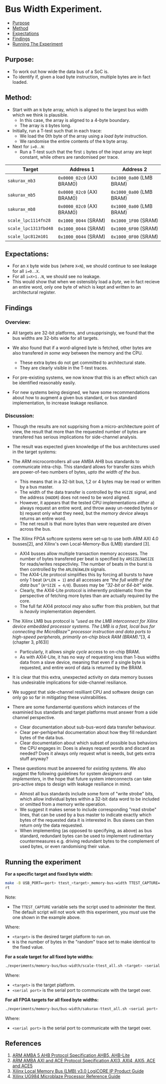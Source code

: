 
# Bus Width Experiment.

- [Purpose](#Purpose)
- [Method](#Method)
- [Expectations](#Expectations)
- [Findings](#Findings)
- [Running The Experiment](#Running-the-experiment)

## Purpose:

- To work out how wide the data bus of a SoC is.
- To identify if, given a load byte instruction, multiple bytes are in
  fact loaded.

## Method:

- Start with an `N` byte array, which is aligned to the largest bus width
  which we think is plausible.
  - In this case, the array is aligned to a 4-byte boundary.
  - The array is `8` bytes long.
- Initially, run a T-test such that in each trace:
  - We load the 0th byte of the array using a *load byte* instruction.
  - We randomise the entire contents of the `N` byte array.
- Next for `i=0..N`:
  - Run a T-test such that the first `i` bytes of the input array are
    kept constant, while others are randomised per trace.

Target  | Address 1     | Address 2
-------------------|-------------------------|----------------------
`sakurax_mb3`       | `0x0000_02c0` (AXI BRAM0) | `0x1000_0a00` (LMB BRAM)
`sakurax_mb5`       | `0x0000_02c0` (AXI BRAM0) | `0x1000_0a00` (LMB BRAM)
`sakurax_mb8`       | `0x0000_02c0` (AXI BRAM0) | `0x1000_0a00` (LMB BRAM)
`scale_lpc1114fn28` | `0x1000_0044` (SRAM) | `0x1000_1F00` (SRAM)
`scale_lpc1313fbd48`| `0x1000_0044` (SRAM) | `0x1000_6F00` (SRAM)
`scale_lpc812m101`  | `0x1000_0044` (SRAM) | `0x1000_0F00` (SRAM)

## Expectations:
- For an `X` byte wide bus (where `X<N`), we should continue to see leakage
  for all `i=0..X`.
- For all `i=X+1..N`, we should see no leakage.
- This would show that when we ostensibly load a *byte*, we in fact recieve
  an entire word, only one byte of which is kept and written to an
  architectural register.

## Findings

### Overview:

- All targets are 32-bit platforms, and unsupprisingly, we found that the
  bus widths are 32-bits wide for all targets.

- We also found that if a word-aligned byte is fetched, other bytes are
  also transfered *in some way* between the memory and the CPU.
  - These extra bytes do not get committed to architectural state.
  - They are clearly visible in the T-test traces.

- For pre-existing systems, we now know that this is an effect which
  can be identified reasonably easily.

- For new systems being designed, we have some recommendations about how
  to augment a given bus standard, or bus standard implementation, to
  increase leakage resiliance.

### Discussion:

- Though the results are not supprising from a micro-architecture point of
  view, the result that more than the requested number of bytes are
  transfered has serious implications for side-channel analysis.

- The result was expected given knowledge of the bus architectures used
  in the target systems:

- The ARM microcontrollers all use AMBA AHB bus standards to communicate
  intra-chip. This standard allows for transfer sizes which are
  power-of-two numbers of bytes, *upto the width of the bus*.
  - This means that in a 32-bit bus, 1,2 or 4 bytes may be read or written
    by a bus master.
  - The width of the data transfer is controlled by the `HSIZE` signal,
    and the address (`HADDR`) does not need to be word aligned.
  - However, it appears that the tested CPU implementations *either* 
    a) always request an entire word, and throw away un-needed bytes or
    b) request only what they need, but the *memory device* always
       returns an entire word.
  - The net result is that more bytes than were requested are driven
    across the bus.

- The Xilinx FPGA softcore systems were set-up to use both ARM AXI 4.0
  busses[2], and Xilinx's own Local-Memory-Bus (LMB) standard [3].
  - AXI4 busses allow multiple transaction memory accesses. The number of
    bytes transfered per beat is specified by `ARSIZE`/`AWSIZE` for
    reads/writes respectivley. The number of beats in the burst is then
    controlled by the `ARLEN`/`AWLEN` signals.
  - The AXI4-Lite protocol simplifies this by forcing all bursts to
    have only 1 beat (`A*LEN = 1`) and all accesses are 
    *"the full width of the data bus"* (`A*SIZE = 4/8`).
    Busses may be *"32-bit or 64-bit"* wide.
  - Clearly, the AXI4-Lite protocol is inherently problematic from the
    perspective of fetching more bytes than are actually required by the
    core.
  - The full fat AXI4 protocol *may* also suffer from this problem, but
    that is *heavily* implementation dependent.

- The Xilinx LMB bus protocol is *"used as the LMB interconnect for Xilinx
  device embedded processor systems. The LMB is a fast, local bus for
  connecting the MicroBlaze™ processor instruction and data ports to
  high-speed peripherals, primarily on-chip block RAM (BRAM)."*[3,
  4 (chapter 3, p163)]
  - Particularly, it allows *single cycle* access to on-chip BRAM.
  - As with AXI4-Lite, it has no way of requesting less than 1-bus widths
    data from a slave device, meaning that even if a single byte is requested,
    and entire word of data is returned by the BRAM.

- It is clear that this extra, unexpected activity on data memory busses
  has undesirable implications for side-channel resiliance.

- We suggest that side-channel resilliant CPU and software design can only go
  so far in mitigating these vulnrabilities.

- There are some fundamental questions which instances of the examinied bus
  standards and target platforms must answer from a side channel perspective.
  - Clear documentation about sub-bus-word data transfer behaviour.
  - Clear per-perhiperhal documentation about how they fill redundant
    bytes of the data bus.
  - Clear documentation about which subset of possible bus behaviors the
    CPU engages in: Does is always request words and discard as needed?
    Does it always only request what is needs, but gets extra stuff anyway?

- These questions must be answered for *existing* systems. We also suggest
  the following guidelines for system *designers and implementers*, in the
  hope that future system interconnects can take pro-active steps to design
  with leakage resiliance in mind.
  - Almost all bus standards include some form of "write strobe" bits,
    which allow individual bytes within a 32-bit data word to be
    included or omitted from a memory write operation.
  - We suggest it makes sense to include corresponding "read strobe"
    lines, that can be used by a bus master to indicate exactly which
    bytes of the requested data it is interested in. Bus slaves can then
    return *only* the data requested.
  - When implementing (as opposed to specifying, as above) as bus standard,
    redundant bytes can be used to implement rudimentary countermeasures
    e.g. driving redundant bytes to the complement of used bytes, or
    even randomising their value.

## Running the experiment

**For a specific target and fixed byte width:**

```sh
make -B USB_PORT=<port> ttest_<target>_memory-bus-width TTEST_CAPTURE=./experiments/memory-bus/bus-width/ttest.py TTEST_FLAGS="--fixed-byte-len N"
rt
```

Note:
- The `TTEST_CAPTURE` variable sets the script used to administer the ttest.
  The default script will not work with this experiment, you *must* use
  the one shown in the example above.

Where:
-  `<target>` is the desired target platform to run on.
- `N` is the number of bytes in the "random" trace set to make identical
  to the fixed value.

**For a scale target for all fixed byte widths:**

```sh
./experiments/memory-bus/bus-width/scale-ttest_all.sh <target> <serial port>
```

Where:
- `<target>` is the target platform.
- `<serial port>` is the serial port to communicate with the target over.

**For all FPGA targets for all fixed byte widths:**

```sh
./experiments/memory-bus/bus-width/sakurax-ttest_all.sh <serial port>
```
Where:
- `<serial port>` is the serial port to communicate with the target over.


## References

1. [ARM AMBA 5 AHB Protocol Specification AHB5, AHB-Lite](https://static.docs.arm.com/ihi0033/bb/IHI0033B_B_amba_5_ahb_protocol_spec.pdf)
2. [ARM AMBA AXI and ACE Protocol Specification AXI3, AXI4, AXI5, ACE and ACE5](https://static.docs.arm.com/ihi0022/fb/IHI0022F_b_amba_axi_protocol_spec.pdf)
3. [Xilinx Local Memory Bus (LMB) v3.0 LogiCORE IP Product Guide](https://www.xilinx.com/support/documentation/ip_documentation/lmb_v10/v3_0/pg113-lmb-v10.pdf)
4. [Xilinx UG984 Microblaze Processor Reference Guide](https://www.xilinx.com/support/documentation/sw_manuals/xilinx2018_3/ug984-vivado-microblaze-ref.pdf)
